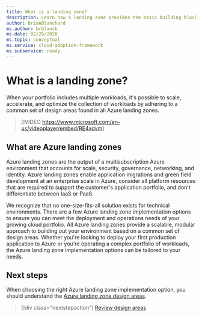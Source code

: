 ```yaml
---
title: What is a landing zone?
description: Learn how a landing zone provides the basic building block of any cloud adoption environment.
author: BrianBlanchard
ms.author: brblanch
ms.date: 02/25/2020
ms.topic: conceptual
ms.service: cloud-adoption-framework
ms.subservice: ready
---
```


<!-- cSpell:ignore multisubscription -->

# What is a landing zone?

 When your portfolio includes multiple workloads, it's possible to scale, accelerate, and optimize the collection of workloads by adhering to a common set of design areas found in all Azure landing zones.

<!-- markdownlint-disable MD034 -->

> [!VIDEO <https://www.microsoft.com/en-us/videoplayer/embed/RE4xdvm>]

<!-- markdownlint-enable MD034 -->

## What are Azure landing zones

Azure landing zones are the output of a multisubscription Azure environment that accounts for scale, security, governance, networking, and identity. Azure landing zones enable application migrations and green field development at an enterprise scale in Azure, consider all platform resources that are required to support the customer's application portfolio, and don't differentiate between IaaS or PaaS.

We recognize that no one-size-fits-all solution exists for technical environments. There are a few Azure landing zone implementation options to ensure you can meet the deployment and operations needs of your growing cloud portfolio. All Azure landing zones provide a scalable, modular approach to building out your environment based on a common set of design areas. Whether you're looking to deploy your first production application to Azure or you're operating a complex portfolio of workloads, the Azure landing zone implementation options can be tailored to your needs.

## Next steps

When choosing the right Azure landing zone implementation option, you should understand the [Azure landing zone design areas](./design-areas.md).

> [!div class="nextstepaction"]
> [Review design areas](./design-areas.md)
